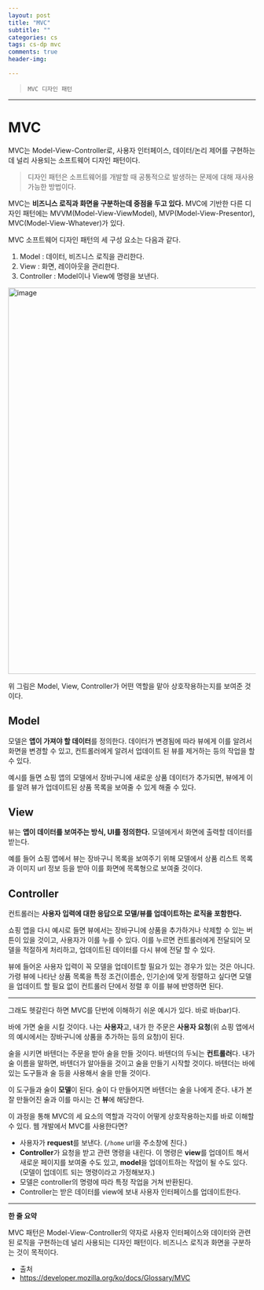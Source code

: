 ```yaml
---  
layout: post  
title: "MVC"  
subtitle: ""  
categories: cs
tags: cs-dp mvc
comments: true  
header-img: 

---  
```

  
> `MVC 디자인 패턴`  

---

# MVC

MVC는 Model-View-Controller로, 사용자 인터페이스, 데이터/논리 제어를 구현하는데 널리 사용되는 소프트웨어 디자인 패턴이다. 

> 디자인 패턴은 소프트웨어를 개발할 때 공통적으로 발생하는 문제에 대해 재사용 가능한 방법이다. 

MVC는 **비즈니스 로직과 화면을 구분하는데 중점을 두고 있다.** MVC에 기반한 다른 디자인 패턴에는 MVVM(Model-View-ViewModel), MVP(Model-View-Presentor), MVC(Model-View-Whatever)가 있다. 

MVC 소프트웨어 디자인 패턴의 세 구성 요소는 다음과 같다.

1. Model : 데이터, 비즈니스 로직을 관리한다.
2. View : 화면, 레이아웃을 관리한다.
3. Controller : Model이나 View에 명령을 보낸다.

<img width="787" alt="image" src="https://user-images.githubusercontent.com/41438361/171900213-1410c2ef-d4c8-4379-a0b4-b6158b736f93.png">

위 그림은 Model, View, Controller가 어떤 역할을 맡아 상호작용하는지를 보여준 것이다.

## Model

모델은 **앱이 가져야 할 데이터**를 정의한다. 데이터가 변경됨에 따라 뷰에게 이를 알려서 화면을 변경할 수 있고, 컨트롤러에게 알려서 업데이트 된 뷰를 제거하는 등의 작업을 할 수 있다.

예시를 들면 쇼핑 앱의 모델에서 장바구니에 새로운 상품 데이터가 추가되면, 뷰에게 이를 알려 뷰가 업데이트된 상품 목록을 보여줄 수 있게 해줄 수 있다.

## View

뷰는 **앱이 데이터를 보여주는 방식, UI를 정의한다.** 모델에게서 화면에 출력할 데이터를 받는다.

예를 들어 쇼핑 앱에서 뷰는 장바구니 목록을 보여주기 위해 모델에서 상품 리스트 목록과 이미지 url 정보 등을 받아 이를 화면에 목록형으로 보여줄 것이다.

## Controller

컨트롤러는 **사용자 입력에 대한 응답으로 모델/뷰를 업데이트하는 로직을 포함한다.**

쇼핑 앱을 다시 예시로 들면 뷰에서는 장바구니에 상품을 추가하거나 삭제할 수 있는 버튼이 있을 것이고, 사용자가 이를 누를 수 있다. 이를 누르면 컨트롤러에게 전달되어 모델을 적절하게 처리하고, 업데이트된 데이터를 다시 뷰에 전달 할 수 있다.

뷰에 들어온 사용자 입력이 꼭 모델을 업데이트할 필요가 있는 경우가 있는 것은 아니다. 가령 뷰에 나타난 상품 목록을 특정 조건(이름순, 인기순)에 맞게 정렬하고 싶다면 모델을 업데이트 할 필요 없이 컨트롤러 단에서 정렬 후 이를 뷰에 반영하면 된다.

---

그래도 헷갈린다 하면 MVC를 단번에 이해하기 쉬운 예시가 있다. 바로 바(bar)다.

바에 가면 술을 시킬 것이다. 나는 **사용자**고, 내가 한 주문은 **사용자 요청**(위 쇼핑 앱에서의 예시에서는 장바구니에 상품을 추가하는 등의 요청)이 된다. 

술을 시키면 바텐더는 주문을 받아 술을 만들 것이다. 바텐더의 두뇌는 **컨트롤러**다. 내가 술 이름을 말하면, 바텐더가 알아들을 것이고 술을 만들기 시작할 것이다. 바텐더는 바에 있는 도구들과 술 등을 사용해서 술을 만들 것이다.

이 도구들과 술이 **모델**이 된다. 술이 다 만들어지면 바텐더는 술을 나에게 준다. 내가 본 잘 만들어진 술과 이를 마시는 건 **뷰**에 해당한다.

이 과정을 통해 MVC의 세 요소의 역할과 각각이 어떻게 상호작용하는지를 바로 이해할 수 있다. 웹 개발에서 MVC를 사용한다면?

* 사용자가 **request**를 보낸다. (`/home` url을 주소창에 친다.)
* **Controller**가 요청을 받고 관련 명령을 내린다. 이 명령은 **view**를 업데이트 해서 새로운 페이지를 보여줄 수도 있고, **model**을 업데이트하는 작업이 될 수도 있다. (모델이 업데이트 되는 명령이라고 가정해보자.)
* 모델은 controller의 명령에 따라 특정 작업을 거쳐 반환된다.
* Controller는 받은 데이터를 view에 보내 사용자 인터페이스를 업데이트한다.

---

**한 줄 요약**

MVC 패턴은 Model-View-Controller의 약자로 사용자 인터페이스와 데이터와 관련된 로직을 구현하는데 널리 사용되는 디자인 패턴이다. 비즈니스 로직과 화면을 구분하는 것이 목적이다.

* 출처
* https://developer.mozilla.org/ko/docs/Glossary/MVC
